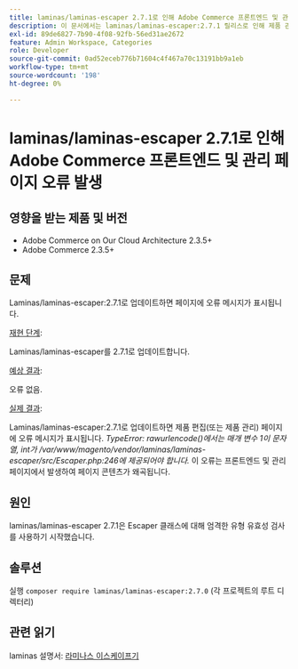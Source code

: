 ```yaml
---
title: laminas/laminas-escaper 2.7.1로 인해 Adobe Commerce 프론트엔드 및 관리 페이지 오류 발생
description: 이 문서에서는 laminas/laminas-escaper:2.7.1 릴리스로 인해 제품 관리, 카테고리 및 제품 페이지에서 Adobe Commerce의 기능이 손상되는 문제에 대한 해결 방법을 제공합니다. 이 문제는 Adobe Commerce 2.4.3에서 수정됩니다.
exl-id: 89de6827-7b90-4f08-92fb-56ed31ae2672
feature: Admin Workspace, Categories
role: Developer
source-git-commit: 0ad52eceb776b71604c4f467a70c13191bb9a1eb
workflow-type: tm+mt
source-wordcount: '198'
ht-degree: 0%

---
```


# laminas/laminas-escaper 2.7.1로 인해 Adobe Commerce 프론트엔드 및 관리 페이지 오류 발생


## 영향을 받는 제품 및 버전

* Adobe Commerce on Our Cloud Architecture 2.3.5+
* Adobe Commerce 2.3.5+

## 문제

Laminas/laminas-escaper:2.7.1로 업데이트하면 페이지에 오류 메시지가 표시됩니다.

<u>재현 단계</u>:

Laminas/laminas-escaper를 2.7.1로 업데이트합니다.

<u>예상 결과</u>:

오류 없음.

<u>실제 결과</u>:

Laminas/laminas-escaper:2.7.1로 업데이트하면 제품 편집(또는 제품 관리) 페이지에 오류 메시지가 표시됩니다. *TypeError: rawurlencode()에서는 매개 변수 1이 문자열, int가 /var/www/magento/vendor/laminas/laminas-escaper/src/Escaper.php:246에 제공되어야 합니다.*
이 오류는 프론트엔드 및 관리 페이지에서 발생하여 페이지 콘텐츠가 왜곡됩니다.

## 원인

laminas/laminas-escaper 2.7.1은 Escaper 클래스에 대해 엄격한 유형 유효성 검사를 사용하기 시작했습니다.

## 솔루션

실행 `composer require laminas/laminas-escaper:2.7.0` (각 프로젝트의 루트 디렉터리)

## 관련 읽기

laminas 설명서: [라미나스 이스케이프기](https://docs.laminas.dev/laminas-escaper/)
